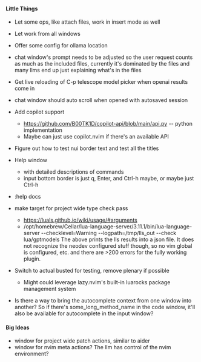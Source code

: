 #### Little Things
* Let some ops, like attach files, work in insert mode as well
* Let <CR> work from all windows
* Offer some config for ollama location
* chat window's prompt needs to be adjusted so the user request counts as much as the included files,
  currently it's dominated by the files and many llms end up just explaining what's in the files
* Get live reloading of C-p telescope model picker when openai results come in
* chat window should auto scroll when opened with autosaved session
* Add copilot support
    * https://github.com/B00TK1D/copilot-api/blob/main/api.py -- python implementation
    * Maybe can just use copilot.nvim if there's an available API
* Figure out how to test nui border text and test all the titles
* Help window
    * with detailed descriptions of commands
    * input bottom border is just q, Enter, and Ctrl-h maybe, or maybe just Ctrl-h
* :help docs
* make target for project wide type check pass
    * https://luals.github.io/wiki/usage/#arguments
    * /opt/homebrew/Cellar/lua-language-server/3.11.1/bin/lua-language-server --checklevel=Warning --logpath=/tmp/lls_out --check lua/gptmodels
    The above prints the lls results into a json file. It does not recognize the neodev configured stuff though, so no vim global is configured, etc.
    and there are >200 errors for the fully working plugin.

* Switch to actual busted for testing, remove plenary if possible
    * Might could leverage lazy.nvim's built-in luarocks package management system
* Is there a way to bring the autocomplete context from one window into another? So if there's some_long_method_name in the code window,
  it'll also be available for autocomplete in the input window?


#### Big Ideas
* window for project wide patch actions, similar to aider
* window for nvim meta actions? The llm has control of the nvim environment?
